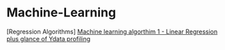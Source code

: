# Machine-Learning

[Regression Algorithms]
[Machine learning algorthim 1 - Linear Regression plus glance of Ydata profiling](https://github.com/NIRAJANRIJAL1/Machine-Learning/blob/main/Machine%20Learning%20algorithm%201%20-%20Linear%20Regression%20%20.pdf)<br />  
